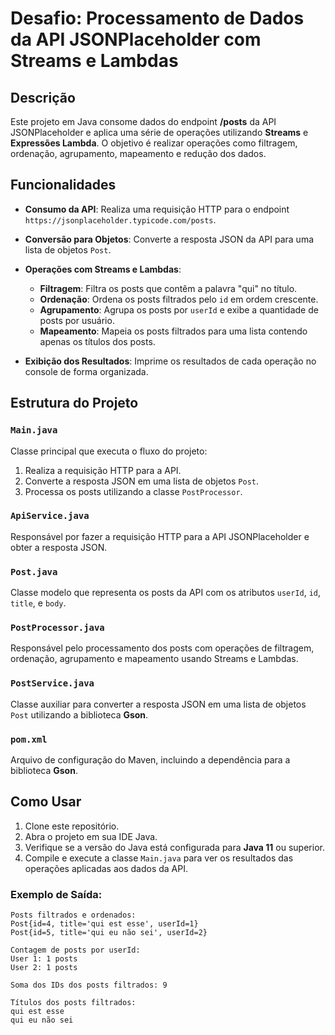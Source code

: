 # Desafio: Processamento de Dados da API JSONPlaceholder com Streams e Lambdas

## Descrição

Este projeto em Java consome dados do endpoint **/posts** da API JSONPlaceholder e aplica uma série de operações utilizando **Streams** e **Expressões Lambda**. O objetivo é realizar operações como filtragem, ordenação, agrupamento, mapeamento e redução dos dados.

## Funcionalidades

- **Consumo da API**: Realiza uma requisição HTTP para o endpoint `https://jsonplaceholder.typicode.com/posts`.
- **Conversão para Objetos**: Converte a resposta JSON da API para uma lista de objetos `Post`.
- **Operações com Streams e Lambdas**:
  - **Filtragem**: Filtra os posts que contêm a palavra "qui" no título.
  - **Ordenação**: Ordena os posts filtrados pelo `id` em ordem crescente.
  - **Agrupamento**: Agrupa os posts por `userId` e exibe a quantidade de posts por usuário.
  - **Mapeamento**: Mapeia os posts filtrados para uma lista contendo apenas os títulos dos posts.
  
- **Exibição dos Resultados**: Imprime os resultados de cada operação no console de forma organizada.

## Estrutura do Projeto

### `Main.java`

Classe principal que executa o fluxo do projeto:
1. Realiza a requisição HTTP para a API.
2. Converte a resposta JSON em uma lista de objetos `Post`.
3. Processa os posts utilizando a classe `PostProcessor`.

### `ApiService.java`

Responsável por fazer a requisição HTTP para a API JSONPlaceholder e obter a resposta JSON.

### `Post.java`

Classe modelo que representa os posts da API com os atributos `userId`, `id`, `title`, e `body`.

### `PostProcessor.java`

Responsável pelo processamento dos posts com operações de filtragem, ordenação, agrupamento e mapeamento usando Streams e Lambdas.

### `PostService.java`

Classe auxiliar para converter a resposta JSON em uma lista de objetos `Post` utilizando a biblioteca **Gson**.

### `pom.xml`

Arquivo de configuração do Maven, incluindo a dependência para a biblioteca **Gson**.

## Como Usar

1. Clone este repositório.
2. Abra o projeto em sua IDE Java.
3. Verifique se a versão do Java está configurada para **Java 11** ou superior.
4. Compile e execute a classe `Main.java` para ver os resultados das operações aplicadas aos dados da API.

### Exemplo de Saída:

```plaintext
Posts filtrados e ordenados:
Post{id=4, title='qui est esse', userId=1}
Post{id=5, title='qui eu não sei', userId=2}

Contagem de posts por userId:
User 1: 1 posts
User 2: 1 posts

Soma dos IDs dos posts filtrados: 9

Títulos dos posts filtrados:
qui est esse
qui eu não sei
